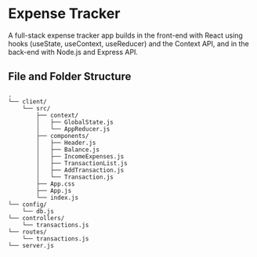 # Expense Tracker

A full-stack expense tracker app builds in the front-end with React using hooks (useState, useContext, useReducer) and the Context API, and in the back-end with Node.js and Express API.

## File and Folder Structure

```
.
└── client/
    └── src/
        ├── context/
        │   ├── GlobalState.js
        │   └── AppReducer.js
        ├── components/
        │   ├── Header.js
        │   ├── Balance.js
        │   ├── IncomeExpenses.js
        │   ├── TransactionList.js
        │   ├── AddTransaction.js
        │   └── Transaction.js
        ├── App.css
        ├── App.js
        └── index.js
└── config/
    └── db.js
└── controllers/
    └── transactions.js
└── routes/
    └── transactions.js
└── server.js
```
